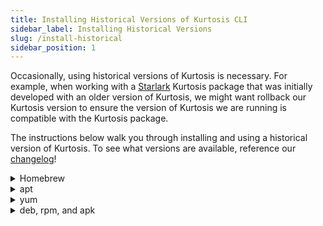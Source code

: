 ```yaml
---
title: Installing Historical Versions of Kurtosis CLI
sidebar_label: Installing Historical Versions
slug: /install-historical
sidebar_position: 1
---
```


Occasionally, using historical versions of Kurtosis is necessary. For example, when working with a [Starlark](../explanations/starlark.md) Kurtosis package that was initially developed with an older version of Kurtosis, we might want rollback our Kurtosis version to ensure the version of Kurtosis we are running is compatible with the Kurtosis package.

The instructions below walk you through installing and using a historical version of Kurtosis. To see what versions are available, reference our [changelog](../changelog.md)!

<details>
<summary>Homebrew</summary>

1. Uninstall your current version of Kurtosis
    ```
    brew uninstall kurtosis-tech/tap/kurtosis-cli
    ```

2. Install an earlier version of Kurtosis (eg. `0.68.6`)
   ```
   brew install kurtosis-tech/tap/kurtosis-cli@<version>
   ```

</details>

<details>
<summary>apt</summary>
:::caution

If you already have `kurtosis-cli` package installed, we recommend uninstalling it first using `sudo apt remove kurtosis-cli`.

:::
```
echo "deb [trusted=yes] https://apt.fury.io/kurtosis-tech/ /" | sudo tee /etc/apt/sources.list.d/kurtosis.list
sudo apt update
sudo apt remove kurtosis-cli
sudo apt install kurtosis-cli=<version> -V
```
</details>
<details>
<summary>yum</summary>

:::caution

If you already have `kurtosis-cli` package installed, we recommend uninstalling it first using `sudo yum remove kurtosis-cli`.

:::
```
echo '[kurtosis]
name=Kurtosis
baseurl=https://yum.fury.io/kurtosis-tech/
enabled=1
gpgcheck=0' | sudo tee /etc/yum.repos.d/kurtosis.repo
sudo yum remove kurtosis-cli
sudo yum install kurtosis-cli-<version>
```
</details>

<details>
<summary>deb, rpm, and apk</summary>

Download the appropriate artifact from [the release artifacts page][release-artifacts].
</details>

<!-------------------------- ONLY LINKS BELOW HERE ---------------------------->
[release-artifacts]: https://github.com/kurtosis-tech/kurtosis-cli-release-artifacts/releases